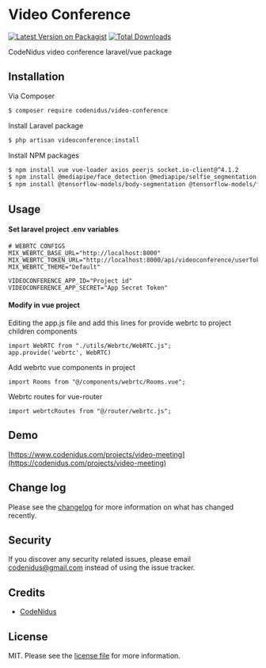 
# Video Conference

[![Latest Version on Packagist][ico-version]][link-packagist]
[![Total Downloads][ico-downloads]][link-downloads]

CodeNidus video conference laravel/vue package

## Installation

Via Composer

``` bash
$ composer require codenidus/video-conference
```
Install Laravel package

``` bash
$ php artisan videoconference:install
```

Install NPM packages
``` bash
$ npm install vue vue-loader axios peerjs socket.io-client@^4.1.2
$ npm install @mediapipe/face_detection @mediapipe/selfie_segmentation
$ npm install @tensorflow-models/body-segmentation @tensorflow-models/face-detection @tensorflow/tfjs-backend-webgl @tensorflow/tfjs-converter @tensorflow/tfjs-core
```

## Usage

#### Set laravel project .env variables
```
# WEBRTC CONFIGS  
MIX_WEBRTC_BASE_URL="http://localhost:8000"  
MIX_WEBRTC_TOKEN_URL="http://localhost:8000/api/videoconference/userToken"  
MIX_WEBRTC_THEME="Default"

VIDEOCONFERENCE_APP_ID="Project id"
VIDEOCONFERENCE_APP_SECRET="App Secret Token"
```

#### Modify in vue project 
Editing the app.js file and add this lines for provide webrtc to project children components
```
import WebRTC from "./utils/Webrtc/WebRTC.js";
app.provide('webrtc', WebRTC)
```
Add webrtc vue components in project
```
import Rooms from "@/components/webrtc/Rooms.vue";
```
Webrtc routes for vue-router
```
import webrtcRoutes from "@/router/webrtc.js";
```

## Demo

[https://www.codenidus.com/projects/video-meeting](https://codenidus.com/projects/video-meeting)

## Change log

Please see the [changelog](changelog.md) for more information on what has changed recently.

## Security

If you discover any security related issues, please email codenidus@gmail.com instead of using the issue tracker.

## Credits

- [CodeNidus](https://www.codenidus.com)

## License

MIT. Please see the [license file](license.md) for more information.

[ico-version]: https://img.shields.io/packagist/v/codenidus/video-conference.svg?style=flat-square
[ico-downloads]: https://img.shields.io/packagist/dt/codenidus/video-conference.svg?style=flat-square

[link-packagist]: https://packagist.org/packages/codenidus/video-conference
[link-downloads]: https://packagist.org/packages/codenidus/video-conference

[link-author]: https://github.com/codenidus
